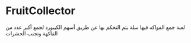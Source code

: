 # FruitCollector
لعبة جمع الفواكه فيها سلة يتم التحكم بها عن طريق أسهم الكيبورد لجمع أكبر عدد من الفاكهة وتجنب الحشرات
